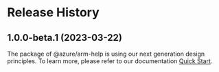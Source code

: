 # Release History
    
## 1.0.0-beta.1 (2023-03-22)

The package of @azure/arm-help is using our next generation design principles. To learn more, please refer to our documentation [Quick Start](https://aka.ms/js-track2-quickstart).
